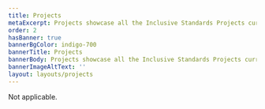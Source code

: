 ```yaml
---
title: Projects
metaExcerpt: Projects showcase all the Inclusive Standards Projects currently being investigated by IDRC
order: 2
hasBanner: true
bannerBgColor: indigo-700
bannerTitle: Projects
bannerBody: Projects showcase all the Inclusive Standards Projects currently being investigated by IDRC
bannerImageAltText: ''
layout: layouts/projects
---
```

Not applicable.
